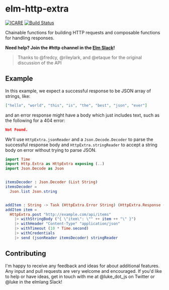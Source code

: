 # elm-http-extra

[![ICARE](https://icarebadge.com/ICARE-white.png)](https://icarebadge.com)
[![Build Status](https://travis-ci.org/lukewestby/elm-http-extra.svg?branch=master)](https://travis-ci.org/lukewestby/elm-http-extra)

Chainable functions for building HTTP requests and composable functions for handling responses.

**Need help? Join the #http channel in the [Elm Slack](https://elmlang.herokuapp.com)!**


> Thanks to @fredcy, @rileylark, and @etaque for the original discussion of the
  API

## Example

In this example, we expect a successful response to be JSON array of strings,
like:

```json
["hello", "world", "this", "is", "the", "best", "json", "ever"]
```

and an error response might have a body which just includes text, such as the
following for a 404 error:

```json
Not Found.
```

We'll use `HttpExtra.jsonReader` and a `Json.Decode.Decoder` to parse the
successful response body and `HttpExtra.stringReader` to accept a string
body on error without trying to parse JSON.

```elm
import Time
import Http.Extra as HttpExtra exposing (..)
import Json.Decode as Json


itemsDecoder : Json.Decoder (List String)
itemsDecoder =
  Json.list Json.string


addItem : String -> Task (HttpExtra.Error String) (HttpExtra.Response (List String))
addItem item =
  HttpExtra.post "http://example.com/api/items"
    |> withStringBody ("{ \"item\": \"" ++ item ++ "\" }")
    |> withHeader "Content-Type" "application/json"
    |> withTimeout (10 * Time.second)
    |> withCredentials
    |> send (jsonReader itemsDecoder) stringReader
```

## Contributing

 I'm happy to receive any feedback and ideas for about additional features. Any
input and pull requests are very welcome and encouraged. If you'd like to help
or have ideas, get in touch with me at @luke_dot_js on Twitter or @luke in the
elmlang Slack!
